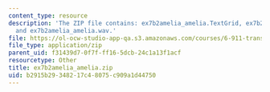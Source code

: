 ```yaml
---
content_type: resource
description: 'The ZIP file contains: ex7b2amelia_amelia.TextGrid, ex7b2amelia_amelia-ans.TextGrid,
  and ex7b2amelia_amelia.wav.'
file: https://ol-ocw-studio-app-qa.s3.amazonaws.com/courses/6-911-transcribing-prosodic-structure-of-spoken-utterances-with-tobi-january-iap-2006/b2915b29348217c48075c909a1d44750_ex7b2amelia_amelia.zip
file_type: application/zip
parent_uid: f31439d7-0f7f-ff16-5dcb-24c1a13f1acf
resourcetype: Other
title: ex7b2amelia_amelia.zip
uid: b2915b29-3482-17c4-8075-c909a1d44750
---
```

